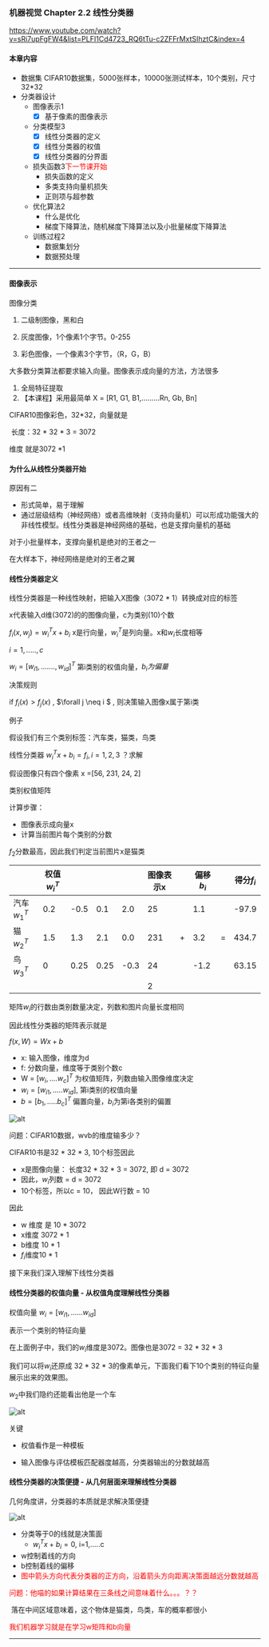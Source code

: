 ### 机器视觉 Chapter 2.2 线性分类器

https://www.youtube.com/watch?v=sRi7upFgFW4&list=PLFI1Cd4723_RQ6tTu-c2ZFFrMxtSIhztC&index=4



#### 本章内容

- 数据集	CIFAR10数据集，5000张样本，10000张测试样本，10个类别，尺寸32*32
- 分类器设计
  - 图像表示1
    - [x] 基于像素的图像表示
  - 分类模型3
    - [x] 线性分类器的定义
    - [x] 线性分类器的权值
    - [x] 线性分类器的分界面
  - 损失函数3<font color="red">下一节课开始</font>
    - 损失函数的定义
    - 多类支持向量机损失
    - 正则项与超参数
  - 优化算法2
    - 什么是优化
    - 梯度下降算法，随机梯度下降算法以及小批量梯度下降算法
  - 训练过程2
    - 数据集划分
    - 数据预处理

----------------------------



#### 图像表示

图像分类

1. 二级制图像，黑和白

2. 灰度图像，1个像素1个字节。0-255

3. 彩色图像，一个像素3个字节，（R，G，B）

   

大多数分类算法都要求输入向量。图像表示成向量的方法，方法很多

1. 全局特征提取
2. 【本课程】采用最简单 X = [R1, G1, B1,.........Rn, Gb, Bn]



CIFAR10图像彩色，32*32，向量就是

​	长度：32 * 32 * 3 = 3072

维度 就是3072 *1



#### 为什么从线性分类器开始

原因有二

- 形式简单，易于理解
- 通过层级结构（神经网络）或者高维映射（支持向量机）可以形成功能强大的非线性模型。线性分类器是神经网络的基础，也是支撑向量机的基础



对于小批量样本，支撑向量机是绝对的王者之一

在大样本下，神经网络是绝对的王者之翼



#### 线性分类器定义

线性分类器是一种线性映射，把输入X图像（3072 * 1）转换成对应的标签



x代表输入d维(3072)的的图像向量，c为类别(10)个数

$f_i(x, w_j) = w_i^T x + b_i$               x是行向量，$w_i^T$是列向量。x和$w_i$长度相等

$i = 1,.....,c$

$w_i = [w_{i1},.......,w_{id}]^T$		第i类别的权值向量，$b_i为偏量$



决策规则

if $f_i(x) > f_j(x)$ ,	$\forall j  \neq i $ , 则决策输入图像x属于第i类



例子

假设我们有三个类别标签：汽车类，猫类，鸟类

线性分类器 $w_i^Tx + b_i = f_i,i = 1,2,3$		？求解

假设图像只有四个像素 x =[56, 231, 24, 2]

类别权值矩阵



计算步骤：

- 图像表示成向量x
- 计算当前图片每个类别的分数

$f_2$分数最高，因此我们判定当前图片x是猫类

|             | 权值$w_i^T$ |      |      |      | 图像表示x |      | 偏移$b_i$ |      | 得分$f_i$ |
| ----------- | ----------- | ---- | ---- | ---- | --------- | ---- | --------- | ---- | --------- |
| 汽车$w_1^T$ | 0.2         | -0.5 | 0.1  | 2.0  | 25        |      | 1.1       |      | -97.9     |
| 猫$w_2^T$   | 1.5         | 1.3  | 2.1  | 0.0  | 231       | +    | 3.2       | =    | 434.7     |
| 鸟$w_3^T$   | 0           | 0.25 | 0.25 | -0.3 | 24        |      | -1.2      |      | 63.15     |
|             |             |      |      |      | 2         |      |           |      |           |

矩阵$w_i$的行数由类别数量决定，列数和图片向量长度相同



因此线性分类器的矩阵表示就是

$f(x, W) = Wx + b$

- x: 输入图像，维度为d
- f: 分数向量，维度等于类别个数c
- W = $[w_i,....w_c]^T$  为权值矩阵，列数由输入图像维度决定
- $w_i = [w_{i1},.....w_{id}]$, 第i类别的权值向量
- $b = [b_1,.....b_c]^T$ 偏置向量，$b_i$为第i各类别的偏置



![alt](./images/线性分类器矩阵表示.png)

问题：CIFAR10数据，wvb的维度输多少？

CIFAR10书是32 * 32 * 3, 10个标签因此

- x是图像向量： 长度32 * 32 * 3 = 3072, 即 d = 3072
- 因此，$w_i$列数 = d = 3072
- 10个标签，所以c = 10， 因此W行数 = 10

因此

- w 维度 是 10 * 3072 
- x维度 3072 * 1
- b维度 10 * 1
- $f_i$维度10 * 1



接下来我们深入理解下线性分类器



#### 线性分类器的权值向量 - 从权值角度理解线性分类器

权值向量 $w_i = [w_{i1},......w_{id}]$ 

表示一个类别的特征向量



在上面例子中，我们的$w_i$维度是3072。图像也是3072 = 32 * 32 * 3

我们可以将$w_i$还原成 32 * 32 * 3的像素单元，下面我们看下10个类别的特征向量展示出来的效果图。

$w_2$中我们隐约还能看出他是一个车

![alt](./images/权值向量.png)

关键

- 权值看作是一种模板

- 输入图像与评估模板匹配器度越高，分类器输出的分数就越高



#### 线性分类器的决策便捷 - 从几何层面来理解线性分类器

几何角度讲，分类器的本质就是求解决策便捷



![alt](./images/线性分类器的决策边界.png)



- 分类等于0的线就是决策面
  - $w_i^Tx + b_i = 0$,		 i=1,.....c
- w控制着线的方向
- b控制着线的偏移
- <font color="red">图中箭头方向代表分类器的正方向，沿着箭头方向距离决策面越远分数就越高</font>



<font color="red">问题：他喵的如果计算结果在三条线之间意味着什么。。。？？</font>

​	落在中间区域意味着，这个物体是猫类，鸟类，车的概率都很小



<font color="red">我们机器学习就是在学习w矩阵和b向量</font>



---------------------------------------------



